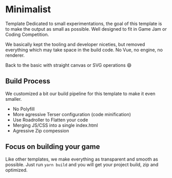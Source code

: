 # Minimalist

Template Dedicated to small experimentations, the goal of this template is to make the output as small as possible. Well designed to fit in Game Jam or Coding Competition.

We basically kept the tooling and developer niceties, but removed everything which may take space in the build code. No Vue, no engine, no renderer.

Back to the basic with straight canvas or SVG operations :smile:

## Build Process

We customized a bit our build pipeline for this template to make it even smaller.

- No Polyfill
- More agressive Terser configuration (code minification)
- Use Roadroller to Flatten your code
- Merging JS/CSS into a single index.html
- Agressive Zip compession

## Focus on building your game

Like other templates, we make everything as transparent and smooth as possible.
Just run `yarn build` and you will get your project build, zip and optimized.
